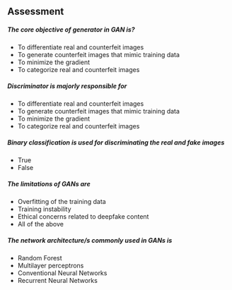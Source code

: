 ## Assessment

##### The core objective of generator in GAN is?
* To differentiate real and counterfeit images
* To generate counterfeit images that mimic training data
* To minimize the gradient
* To categorize real and counterfeit images

##### Discriminator is majorly responsible for
* To differentiate real and counterfeit images
* To generate counterfeit images that mimic training data
* To minimize the gradient
* To categorize real and counterfeit images

#####  Binary classification is used for discriminating the real and fake images 
* True
* False

#####  The limitations of GANs are 
* Overfitting of the training data
* Training instability
* Ethical concerns related to deepfake content
* All of the above

#####  The network architecture/s commonly used in GANs is
* Random Forest
* Multilayer perceptrons
* Conventional Neural Networks
* Recurrent Neural Networks
